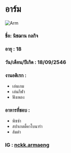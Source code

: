 # อาร์ม
![Arm](https://cdn.discordapp.com/attachments/1009828568165011652/1011265939834142811/2016A0C1-AA7E-46D7-A908-7973FF0E4484.jpg)

### ชื่อ: นิชฌาน กลกิจ
### อายุ : 18
### วัน/เดือน/ปีเกิด : 18/09/2546

### งานอดิเรก :
* เล่นเกม
* เล่นกีฬา
* ฟังเพลง
### อาหารที่ชอบ  :
* พิซซ่า 
* สปาเกตตี้คาโบนาร่า
* ส้มตำ
### IG : [nckk.armaeng](https://www.instagram.com/nckk.armaeng/)



